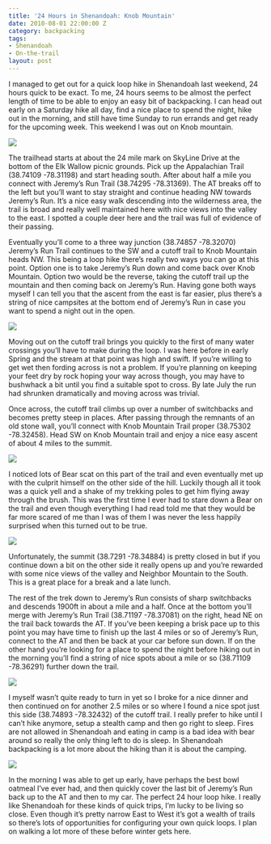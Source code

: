 ```yaml
---
title: '24 Hours in Shenandoah: Knob Mountain'
date: 2010-08-01 22:00:00 Z
category: backpacking
tags:
- Shenandoah
- On-the-trail
layout: post
---
```

I managed to get out for a quick loop hike in Shenandoah last weekend, 24 hours quick to be exact. To me, 24 hours seems to be almost the perfect length of time to be able to enjoy an easy bit of backpacking. I can head out early on a Saturday hike all day, find a nice place to spend the night, hike out in the morning, and still have time Sunday to run errands and get ready for the upcoming week. This weekend I was out on Knob mountain.

<img src='/images/knob.jpg' >

The trailhead starts at about the 24 mile mark on SkyLine Drive at the bottom of the Elk Wallow picnic grounds. Pick up the Appalachian Trail (38.74109 -78.31198) and start heading south. After about half a mile you connect with Jeremy’s Run Trail (38.74295 -78.31369). The AT breaks off to the left but you’ll want to stay straight and continue heading NW towards Jeremy’s Run. It’s a nice easy walk descending into the wilderness area, the trail is broad and really well maintained here with nice views into the valley to the east. I spotted a couple deer here and the trail was full of evidence of their passing.

<!--more-->

Eventually you’ll come to a three way junction (38.74857 -78.32070) Jeremy’s Run Trail continues to the SW and a cutoff trail to Knob Mountain heads NW. This being a loop hike there’s really two ways you can go at this point. Option one is to take Jeremy’s Run down and come back over Knob Mountain. Option two would be the reverse, taking the cutoff trail up the mountain and then coming back on Jeremy’s Run. Having gone both ways myself I can tell you that the ascent from the east is far easier, plus there’s a string of nice campsites at the bottom end of Jeremy’s Run in case you want to spend a night out in the open.

<img src='/images/knobrun.jpg' >

Moving out on the cutoff trail brings you quickly to the first of many water crossings you’ll have to make during the loop. I was here before in early Spring and the stream at that point was high and swift. If you’re willing to get wet then fording across is not a problem. If you’re planning on keeping your feet dry by rock hoping your way across though, you may have to bushwhack a bit until you find a suitable spot to cross. By late July the run had shrunken dramatically and moving across was trivial.

Once across, the cutoff trail climbs up over a number of switchbacks and becomes pretty steep in places. After passing through the remnants of an old stone wall, you’ll connect with Knob Mountain Trail proper (38.75302 -78.32458). Head SW on Knob Mountain trail and enjoy a nice easy ascent of about 4 miles to the summit.

<img src='/images/knobwall.jpg' >

I noticed lots of Bear scat on this part of the trail and even eventually met up with the culprit himself on the other side of the hill. Luckily though all it took was a quick yell and a shake of my trekking poles to get him flying away through the brush. This was the first time I ever had to stare down a Bear on the trail and even though everything I had read told me that they would be far more scared of me than I was of them I was never the less happily surprised when this turned out to be true.

<img src='/images/knobneighbor.jpg' >

Unfortunately, the summit (38.7291 -78.34884) is pretty closed in but if you continue down a bit on the other side it really opens up and you’re rewarded with some nice views of the valley and Neighbor Mountain to the South. This is a great place for a break and a late lunch.

The rest of the trek down to Jeremy’s Run consists of sharp switchbacks and descends 1900ft in about a mile and a half. Once at the bottom you’ll merge with Jeremy’s Run Trail (38.71197 -78.37081) on the right, head NE on the trail back towards the AT. If you’ve been keeping a brisk pace up to this point you may have time to finish up the last 4 miles or so of Jeremy’s Run, connect to the AT and then be back at your car before sun down. If on the other hand you’re looking for a place to spend the night before hiking out in the morning you’ll find a string of nice spots about a mile or so (38.71109 -78.36291) further down the trail.

<img src='/images/knobtent.jpg' >

I myself wasn’t quite ready to turn in yet so I broke for a nice dinner and then continued on for another 2.5 miles or so where I found a nice spot just this side (38.74893 -78.32432) of the cutoff trail. I really prefer to hike until I can’t hike anymore, setup a stealth camp and then go right to sleep. Fires are not allowed in Shenandoah and eating in camp is a bad idea with bear around so really the only thing left to do is sleep. In Shenandoah backpacking is a lot more about the hiking than it is about the camping.

<img src='/images/knobbreakfast.jpg' >

In the morning I was able to get up early, have perhaps the best bowl oatmeal I’ve ever had, and then quickly cover the last bit of Jeremy’s Run back up to the AT and then to my car. The perfect 24 hour loop hike. I really like Shenandoah for these kinds of quick trips, I’m lucky to be living so close. Even though it’s pretty narrow East to West it’s got a wealth of trails so there’s lots of opportunities for configuring your own quick loops. I plan on walking a lot more of these before winter gets here.